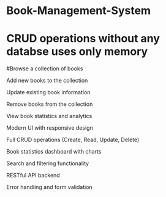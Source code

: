 # Book-Management-System

# CRUD operations without any databse uses only memory
#Browse a collection of books

Add new books to the collection

Update existing book information

Remove books from the collection

View book statistics and analytics


Modern UI with responsive design

Full CRUD operations (Create, Read, Update, Delete)

Book statistics dashboard with charts

Search and filtering functionality

RESTful API backend

Error handling and form validation
